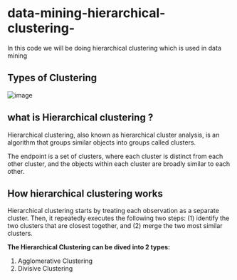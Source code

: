 # data-mining-hierarchical-clustering-
In this code we will be doing hierarchical clustering which is used in data mining 

## Types of Clustering

![image](https://user-images.githubusercontent.com/63282184/134457458-2a8f77b6-3b56-476e-9d0b-a61d7cf90bc7.png)

## what is Hierarchical clustering ?

Hierarchical clustering, also known as hierarchical cluster analysis, is an algorithm that groups similar objects into groups called clusters.

The endpoint is a set of clusters, where each cluster is distinct from each other cluster, and the objects within each cluster are broadly similar to each other.

## How hierarchical clustering works
Hierarchical clustering starts by treating each observation as a separate cluster. Then, it repeatedly executes the following two steps: (1) identify the two clusters that are closest together, and (2) merge the two most similar clusters. 




**The Hierarchical Clustering can be dived into 2 types:**
1. Agglomerative Clustering
2. Divisive Clustering
